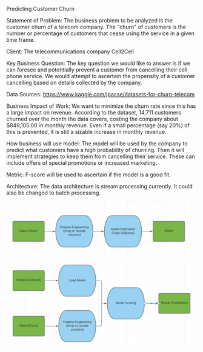Predicting Customer Churn

Statement of Problem:
The business problem to be analyzed is the customer churn of a telecom company. The "churn" of customers is the
number or percentage of customers that cease using the service in a given time frame. 

Client:
The telecommunications company Cell2Cell

Key Business Question:
The key question we would like to answer is if we can foresee and potentially prevent a customer from cancelling 
their cell phone service. We would attempt to ascertain the propensity of a customer cancelling based on details 
collected by the company.

Data Sources:
https://www.kaggle.com/jpacse/datasets-for-churn-telecom

Business Impact of Work:
We want to minimize the churn rate since this has a large impact on revenue. According to the dataset, 
14,711 customers churned over the month the data covers, costing the company about $849,105.00 in monthly revenue. 
Even if a small percentage (say 20%) of this is prevented, it is still a sizable increase in monthly revenue.

How business will use model:
The model will be used by the company to predict what customers have a high probability of churning. Then it will 
implement strategies to keep them from cancelling their service. These can include offers of special 
promotions or increased marketing.

Metric:
F-score will be used to ascertain if the model is a good fit.

Architecture:
The data architecture is stream processing currently. It could also be changed to batch processing.

![Training](training_diag.png)

![Scoring](scoring_diag.png)
